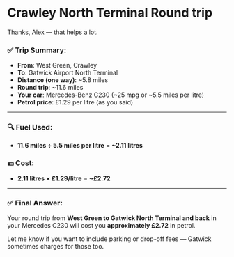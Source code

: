 # Crawley North Terminal Round trip

Thanks, Alex — that helps a lot.

### ✅ Trip Summary:

* **From**: West Green, Crawley
* **To**: Gatwick Airport North Terminal
* **Distance (one way)**: \~5.8 miles
* **Round trip**: \~11.6 miles
* **Your car**: Mercedes-Benz C230 (\~25 mpg or \~5.5 miles per litre)
* **Petrol price**: £1.29 per litre (as you said)

---

### 🔍 Fuel Used:

* **11.6 miles ÷ 5.5 miles per litre** = **\~2.11 litres**

### 💷 Cost:

* **2.11 litres × £1.29/litre** = **\~£2.72**

---

### ✅ Final Answer:

Your round trip from **West Green to Gatwick North Terminal and back** in your Mercedes C230 will cost you **approximately £2.72** in petrol.

Let me know if you want to include parking or drop-off fees — Gatwick sometimes charges for those too.
